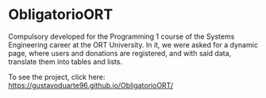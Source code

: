 # ObligatorioORT
Compulsory developed for the Programming 1 course of the Systems Engineering career at the ORT University. 
In it, we were asked for a dynamic page, where users and donations are registered, and with said data, 
translate them into tables and lists.

To see the project, click here:
https://gustavoduarte96.github.io/ObligatorioORT/
